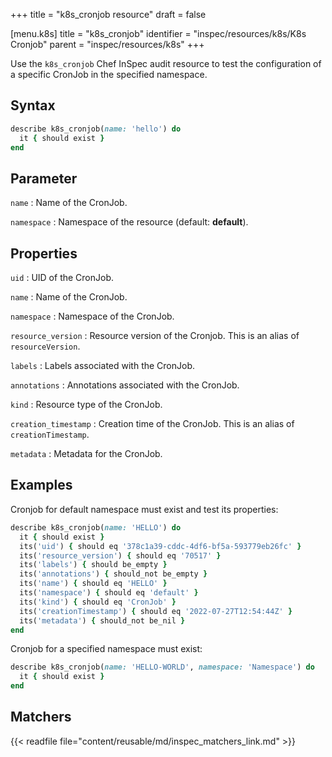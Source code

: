+++
title = "k8s_cronjob resource"
draft = false

[menu.k8s]
title = "k8s_cronjob"
identifier = "inspec/resources/k8s/K8s Cronjob"
parent = "inspec/resources/k8s"
+++

Use the `k8s_cronjob` Chef InSpec audit resource to test the configuration of a specific CronJob in the specified namespace.

## Syntax

```ruby
describe k8s_cronjob(name: 'hello') do
  it { should exist }
end
```

## Parameter

`name`
: Name of the CronJob.

`namespace`
: Namespace of the resource (default: **default**).

## Properties

`uid`
: UID of the CronJob.

`name`
: Name of the CronJob.

`namespace`
: Namespace of the CronJob.

`resource_version`
: Resource version of the Cronjob. This is an alias of `resourceVersion`.

`labels`
: Labels associated with the CronJob.

`annotations`
: Annotations associated with the CronJob.

`kind`
: Resource type of the CronJob.

`creation_timestamp`
: Creation time of the CronJob. This is an alias of `creationTimestamp`.

`metadata`
: Metadata for the CronJob.

## Examples

Cronjob for default namespace must exist and test its properties:

```ruby
describe k8s_cronjob(name: 'HELLO') do
  it { should exist }
  its('uid') { should eq '378c1a39-cddc-4df6-bf5a-593779eb26fc' }
  its('resource_version') { should eq '70517' }
  its('labels') { should be_empty }
  its('annotations') { should_not be_empty }
  its('name') { should eq 'HELLO' }
  its('namespace') { should eq 'default' }
  its('kind') { should eq 'CronJob' }
  its('creationTimestamp') { should eq '2022-07-27T12:54:44Z' }
  its('metadata') { should_not be_nil }
end
```

Cronjob for a specified namespace must exist:

```ruby
describe k8s_cronjob(name: 'HELLO-WORLD', namespace: 'Namespace') do
  it { should exist }
end
```

## Matchers

{{< readfile file="content/reusable/md/inspec_matchers_link.md" >}}
